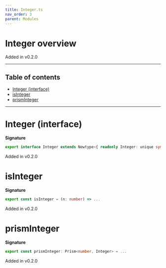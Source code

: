 ```yaml
---
title: Integer.ts
nav_order: 3
parent: Modules
---
```


# Integer overview

Added in v0.2.0

---

<h2 class="text-delta">Table of contents</h2>

- [Integer (interface)](#integer-interface)
- [isInteger](#isinteger)
- [prismInteger](#prisminteger)

---

# Integer (interface)

**Signature**

```ts
export interface Integer extends Newtype<{ readonly Integer: unique symbol }, number> {}
```

Added in v0.2.0

# isInteger

**Signature**

```ts
export const isInteger = (n: number) => ...
```

Added in v0.2.0

# prismInteger

**Signature**

```ts
export const prismInteger: Prism<number, Integer> = ...
```

Added in v0.2.0
